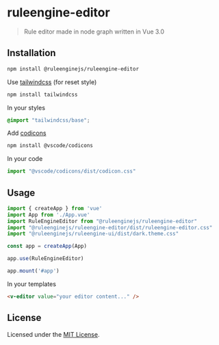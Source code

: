 # ruleengine-editor

> Rule editor made in node graph written in Vue 3.0

## Installation

```bash
npm install @ruleenginejs/ruleengine-editor
```

Use [tailwindcss](https://github.com/tailwindlabs/tailwindcss) (for reset style)

```bash
npm install tailwindcss
```

In your styles

```css
@import "tailwindcss/base";
```

Add [codicons](https://github.com/microsoft/vscode-codicons)

```bash
npm install @vscode/codicons
```

In your code
```javascript
import "@vscode/codicons/dist/codicon.css"
```

## Usage

```javascript
import { createApp } from 'vue'
import App from './App.vue'
import RuleEngineEditor from "@ruleenginejs/ruleengine-editor"
import "@ruleenginejs/ruleengine-editor/dist/ruleengine-editor.css"
import "@ruleenginejs/ruleengine-ui/dist/dark.theme.css"

const app = createApp(App)

app.use(RuleEngineEditor)

app.mount('#app')
```

In your templates

```html
<v-editor value="your editor content..." />
```

## License

Licensed under the [MIT License](./LICENSE).
